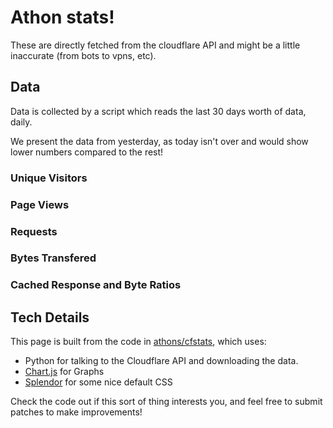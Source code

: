 <link rel="stylesheet" href="css/splendor.min.css">
<script src="./js/main.js"></script>
<script src="https://cdn.jsdelivr.net/npm/chart.js@2.9.4/dist/Chart.min.js"></script>

# Athon stats!

These are directly fetched from the cloudflare API and might be a little
inaccurate (from bots to vpns, etc).

## Data

Data is collected by a script which reads the last 30 days worth of data, daily.

We present the data from yesterday, as today isn't over and would show lower
numbers compared to the rest!

### Unique Visitors

<canvas id="uniqueChart" width="400" height="200"></canvas>

### Page Views

<canvas id="pageViewsChart" width="400" height="200"></canvas>

### Requests

<canvas id="requestsChart" width="400" height="200"></canvas>

### Bytes Transfered

<canvas id="bytesChart" width="400" height="200"></canvas>

### Cached Response and Byte Ratios

<canvas id="cachedRequestsChart" width="400" height="200"></canvas>

<canvas id="cachedBytesChart" width="400" height="200"></canvas>

## Tech Details

This page is built from the code in
[athons/cfstats](https://github.com/athons/cfstats), which uses:

* Python for talking to the Cloudflare API and downloading the data.
* [Chart.js](https://www.chartjs.org/docs/latest/) for Graphs
* [Splendor](https://github.com/markdowncss/splendor) for some nice default CSS

Check the code out if this sort of thing interests you, and feel free to submit
patches to make improvements!
